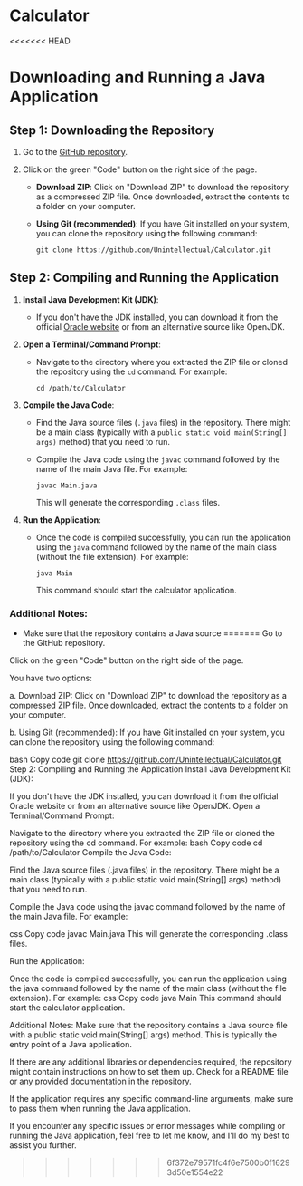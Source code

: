 # Calculator
<<<<<<< HEAD
# Downloading and Running a Java Application

## Step 1: Downloading the Repository

1. Go to the [GitHub repository](https://github.com/Unintellectual/Calculator).
2. Click on the green "Code" button on the right side of the page.

    - **Download ZIP**: Click on "Download ZIP" to download the repository as a compressed ZIP file. Once downloaded, extract the contents to a folder on your computer.

    - **Using Git (recommended)**: If you have Git installed on your system, you can clone the repository using the following command:

      ```
      git clone https://github.com/Unintellectual/Calculator.git
      ```

## Step 2: Compiling and Running the Application

1. **Install Java Development Kit (JDK)**:

    - If you don't have the JDK installed, you can download it from the official [Oracle website](https://www.oracle.com/java/technologies/javase-downloads.html) or from an alternative source like OpenJDK.

2. **Open a Terminal/Command Prompt**:

    - Navigate to the directory where you extracted the ZIP file or cloned the repository using the `cd` command. For example:

      ```
      cd /path/to/Calculator
      ```

3. **Compile the Java Code**:

    - Find the Java source files (`.java` files) in the repository. There might be a main class (typically with a `public static void main(String[] args)` method) that you need to run.

    - Compile the Java code using the `javac` command followed by the name of the main Java file. For example:

      ```
      javac Main.java
      ```

      This will generate the corresponding `.class` files.

4. **Run the Application**:

    - Once the code is compiled successfully, you can run the application using the `java` command followed by the name of the main class (without the file extension). For example:

      ```
      java Main
      ```

      This command should start the calculator application.

### Additional Notes:

- Make sure that the repository contains a Java source
=======
Go to the GitHub repository.

Click on the green "Code" button on the right side of the page.

You have two options:

a. Download ZIP: Click on "Download ZIP" to download the repository as a compressed ZIP file. Once downloaded, extract the contents to a folder on your computer.

b. Using Git (recommended): If you have Git installed on your system, you can clone the repository using the following command:

bash
Copy code
git clone https://github.com/Unintellectual/Calculator.git
Step 2: Compiling and Running the Application
Install Java Development Kit (JDK):

If you don't have the JDK installed, you can download it from the official Oracle website or from an alternative source like OpenJDK.
Open a Terminal/Command Prompt:

Navigate to the directory where you extracted the ZIP file or cloned the repository using the cd command. For example:
bash
Copy code
cd /path/to/Calculator
Compile the Java Code:

Find the Java source files (.java files) in the repository. There might be a main class (typically with a public static void main(String[] args) method) that you need to run.

Compile the Java code using the javac command followed by the name of the main Java file. For example:

css
Copy code
javac Main.java
This will generate the corresponding .class files.

Run the Application:

Once the code is compiled successfully, you can run the application using the java command followed by the name of the main class (without the file extension). For example:
css
Copy code
java Main
This command should start the calculator application.

Additional Notes:
Make sure that the repository contains a Java source file with a public static void main(String[] args) method. This is typically the entry point of a Java application.

If there are any additional libraries or dependencies required, the repository might contain instructions on how to set them up. Check for a README file or any provided documentation in the repository.

If the application requires any specific command-line arguments, make sure to pass them when running the Java application.

If you encounter any specific issues or error messages while compiling or running the Java application, feel free to let me know, and I'll do my best to assist you further.
>>>>>>> 6f372e79571fc4f6e7500b0f16293d50e1554e22
